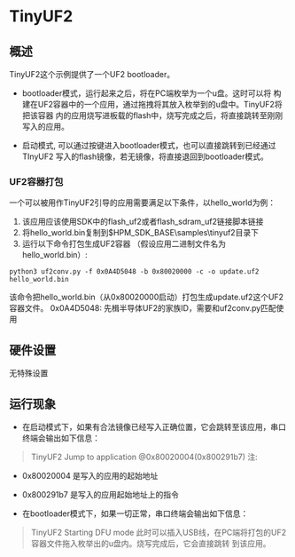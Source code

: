 # TinyUF2
## 概述

TinyUF2这个示例提供了一个UF2 bootloader。

* bootloader模式，运行起来之后，将在PC端枚举为一个u盘。这时可以将
构建在UF2容器中的一个应用，通过拖拽将其放入枚举到的u盘中。TinyUF2将把该容器
内的应用烧写进板载的flash中，烧写完成之后，将直接跳转至刚刚写入的应用。

* 启动模式, 可以通过按键进入bootloader模式，也可以直接跳转到已经通过TInyUF2
写入的flash镜像，若无镜像，将直接退回到bootloader模式。

### UF2容器打包
一个可以被用作TinyUF2引导的应用需要满足以下条件，以hello_world为例：
1. 该应用应该使用SDK中的flash_uf2或者flash_sdram_uf2链接脚本链接
1. 将hello_world.bin复制到$HPM_SDK_BASE\samples\tinyuf2目录下
1. 运行以下命令打包生成UF2容器 （假设应用二进制文件名为hello_world.bin）:

``` shell
python3 uf2conv.py -f 0x0A4D5048 -b 0x80020000 -c -o update.uf2 hello_world.bin
```
该命令把hello_world.bin（从0x80020000启动）打包生成update.uf2这个UF2容器文件。
0x0A4D5048: 先楫半导体UF2的家族ID，需要和uf2conv.py匹配使用

## 硬件设置

无特殊设置

## 运行现象

* 在启动模式下，如果有合法镜像已经写入正确位置，它会跳转至该应用，串口终端会输出如下信息：
> TinyUF2
> Jump to application @0x80020004(0x800291b7)
注:
* 0x80020004 是写入的应用的起始地址
* 0x800291b7 是写入的应用起始地址上的指令

* 在bootloader模式下，如果一切正常，串口终端会输出如下信息：
> TinyUF2
> Starting DFU mode
此时可以插入USB线，在PC端将打包的UF2容器文件拖入枚举出的u盘内。烧写完成后，它会直接跳转
到该应用。


